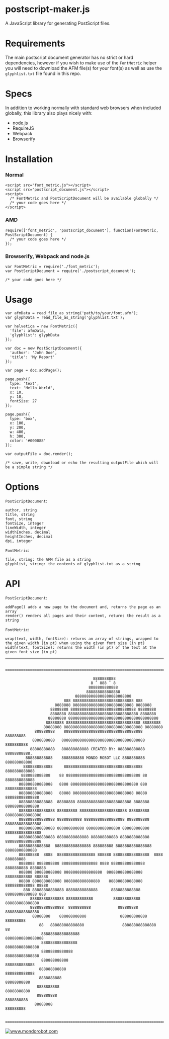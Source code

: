 # postscript-maker.js

A JavaScript library for generating PostScript files.

# Requirements

The main postscript document generator has no strict or hard dependencies, however if you wish to make use of the `FontMetric` helper you will need to download the AFM file(s) for your font(s) as well as use the `glyphlist.txt` file found in this repo.

# Specs

In addition to working normally with standard web browsers when included globally, this library also plays nicely with:

 * node.js
 * RequireJS
 * Webpack
 * Browserify

# Installation

### Normal

    <script src="font_metric.js"></script>
    <script src="postscript_document.js"></script>
    <script>
      /* FontMetric and PostScriptDocument will be available globally */
      /* your code goes here */
    </script>

### AMD

    require(['font_metric', 'postscript_document'], function(FontMetric, PostScriptDocument) {
      /* your code goes here */
    });

### Browserify, Webpack and node.js

    var FontMetric = require('./font_metric');
    var PostScriptDocument = require('./postscript_document');

    /* your code goes here */

# Usage

    var afmData = read_file_as_string('path/to/your/font.afm');
    var glyphData = read_file_as_string('glyphlist.txt');

    var helvetica = new FontMetric({
      'file': afmData,
      'glyphlist': glyphData
    });

    var doc = new PostScriptDocument({
      'author': 'John Doe',
      'title': 'My Report'
    });

    var page = doc.addPage();

    page.push({
      type: 'text',
      text: 'Hello World',
      x: 10,
      y: 10,
      fontSize: 27
    });

    page.push({
      type: 'box',
      x: 100,
      y: 200,
      w: 400,
      h: 300,
      color: '#000088'
    });

    var outputFile = doc.render();

    /* save, write, download or echo the resulting outputFile which will be a simple string */

# Options

`PostScriptDocument`:

    author, string
    title, string
    font, string
    fontSize, integer
    lineWidth, integer
    widthInches, decimal
    heightInches, decimal
    dpi, integer

`FontMetric`:

    file, string: the AFM file as a string
    glyphlist, string: the contents of glyphlist.txt as a string

# API

`PostScriptDocument`:

    addPage() adds a new page to the document and, returns the page as an array
    render() renders all pages and their content, returns the result as a string

`FontMetric`:

    wrap(text, width, fontSize): returns an array of strings, wrapped to the given width (in pt) when using the given font size (in pt)
    width(text, fontSize): returns the width (in pt) of the text at the given font size (in pt)


___

          ∞∞∞∞∞∞∞∞∞∞∞∞∞∞∞∞∞∞∞∞∞∞∞∞∞∞∞∞∞∞∞∞∞∞∞∞∞∞∞∞∞∞∞∞∞∞∞∞∞∞∞∞∞∞∞∞∞∞∞∞∞∞∞∞∞∞∞∞∞∞∞∞∞∞

                                           8888888888
                                          8 ˚ 888 ˚ 8
                                         8888888888888
                                        888888888888888
                                   8888888888888888888888888
                              888 888888888888888888888888888 888
                          8888888 888888888888888888888888888 8888888
                        88888888 88888888888888888888888888888 88888888
                        8888888 8888888888888888888888888888888 8888888
                       88888888 8888888888888888888888888888888888888888
                      88888888 888888888888888888888888888888888 88888888
                     88888888 88888888888888888888888888888888888 88888888
                 888888888    88888888888888888888888888888888888    888888888
                8888888888   8888888888888888888888888888888888888   8888888888
               88888888888   888888888888 CREATED BY: 888888888888   88888888888,
             888888888888    8888888888 MONDO ROBOT LLC 8888888888    888888888888
            8888888888888     88888888888888888888888888888888888     8888888888888
           8888888888888    88 888888888888888888888888888888888 88    8888888888888
          888888888888888   8888 888888888888888888888888888888 888    88888888888888
          888888888888888   88888 888888888888888888888888888 88888   888888888888888
          888888888888888  88888888 888888888888888888888888 8888888  888888888888888
          8888888888888888 888888888 888888888888888888888 888888888 8888888888888888
          8888888888888888 88888888888 888888888888888888 8888888888 8888888888888888
          8888888888888888 888888888888 888888888888888 888888888888 8888888888888888
          8888888888888888 88888888888888 888888888888 8888888888888 8888888888888888
          88888888888888  8888888888888888 888888888 8888888888888888  88888888888888
          888888888  8888  88888888888888888 888888 8888888888888888  8888  888888888
          8888888 8888888888 8888888888888888 8888 888888888888888 8888888888 8888888
          888888 888888888888 88888888888888888  8888888888888888 888888888888 888888
          88888 8888888888888 8888888888888888    888888888888888 8888888888888 88888
            888 88888888888888 88888888888888      8888888888888 88888888888888 888
               888888888888888 888888888888         888888888888 888888888888888
               888888888888888  8888888888            888888888  888888888888888
                88888888    888888888888               888888888888   888888888
                   88   888888888888888                 888888888888888   88
                    88888888888888888                     88888888888888888
                    8888888888888888                        888888888888888
                    88888888888888                           888888888888888
                    888888888888                               8888888888888
                   888888888888                                 8888888888888
                   8888888888                                     88888888888
                  8888888888                                       88888888888
                  888888888                                         8888888888
                 88888888                                             888888888

          ∞∞∞∞∞∞∞∞∞∞∞∞∞∞∞∞∞∞∞∞∞∞∞∞∞∞∞∞∞∞∞∞∞∞∞∞∞∞∞∞∞∞∞∞∞∞∞∞∞∞∞∞∞∞∞∞∞∞∞∞∞∞∞∞∞∞∞∞∞∞∞∞∞∞

<a href="http://www.mondorobot.com"><img src="mondo-logo-red.png" alt="www.mondorobot.com"/></a>
